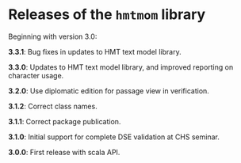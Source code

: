 # Releases of the `hmtmom` library

Beginning with version 3.0:

**3.3.1**:  Bug fixes in updates to HMT text model library.


**3.3.0**:  Updates to HMT text model library, and improved reporting on character usage.


**3.2.0**:  Use diplomatic edition for passage view in verification.


**3.1.2**:   Correct class names.

**3.1.1**:   Correct package publication.

**3.1.0**:  Initial support for complete DSE validation at CHS seminar.

**3.0.0**:  First release with scala API.
